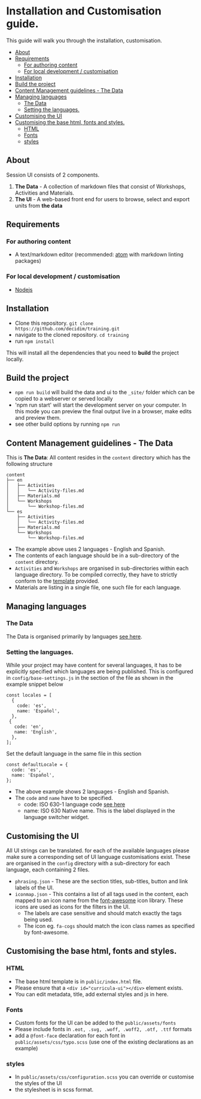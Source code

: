 # Installation and Customisation guide.
This guide will walk you through the installation, customisation.

- [About](#about)
- [Requirements](#requirements)
	- [For authoring content](#for-authoring-content)
	- [For local development / customisation](#for-local-development-customisation)
- [Installation](#installation)
- [Build the project](#build-the-project)
- [Content Management guidelines - The Data](#content-management-guidelines-the-data)
- [Managing languages](#managing-languages)
	- [The Data](#the-data)
	- [Setting the languages.](#setting-the-languages)
- [Customising the UI](#customising-the-ui)
- [Customising the base html, fonts and styles.](#customising-the-base-html-fonts-and-styles)
	- [HTML](#html)
	- [Fonts](#fonts)
	- [styles](#styles)


## About
Session UI consists of 2 components.

1. **The Data** - A collection of markdown files that consist of Workshops, Activities and Materials.
2. **The UI** - A web-based front end for users to browse, select and export units from **the data**

## Requirements
### For authoring content
- A text/markdown editor (recommended: [atom](https://atom.io) with markdown linting packages)

### For local development / customisation
- [Nodejs](https://nodejs.org/en/)


## Installation
- Clone this repository. `git clone https://github.com/decidim/training.git`
- navigate to the cloned repository. `cd training`
- run `npm install`

This will install all the dependencies that you need to **build** the project locally.

## Build the project
- `npm run build` will build the data and ui to the `_site/` folder which can be copied to a webserver or served locally
- 'npm run start' will start the development server on your computer. In this mode you can preview the final output live in a browser, make edits and preview them.
- see other build options by running `npm run`

## Content Management guidelines - The Data
This is **The Data**: All content resides in the `content` directory which has the following structure
```
content
├── en
│   ├── Activities
│   │   └── Activity-files.md
│   ├── Materials.md
│   └── Workshops
│       └── Workshop-files.md
└── es
    ├── Activities
    │   └── Activity-files.md
    ├── Materials.md
    └── Workshops
        └── Workshop-files.md

```
- The example above uses 2 languages - English and Spanish.
- The contents of each language should be in a sub-directory of the `content` directory.
- `Activities` and `Workshops` are organised in sub-directories within each language directory. To be compiled correctly, they have to strictly conform to the [template](https://github.com/decidim/training/blob/master/content/es/Template) provided.
- Materials are listing in a single file, one such file for each language.

## Managing languages
### The Data
The Data is organised primarily by languages [see here](#content-management-guidelines).

### Setting the languages.
While your project may have content for several languages, it has to be explicitly specified which languages are being published. This is configured in `config/base-settings.js` in the section of the file as shown in the example snippet below
```
const locales = [
  {
    code: 'es',
    name: 'Español',
  },
 {
   code: 'en',
   name: 'English',
  },
];
```

Set the default language in the same file in this section
```
const defaultLocale = {
  code: 'es',
  name: 'Español',
};
```
- The above example shows 2 languages - English and Spanish.
- The `code` and `name` have to be specified.
  - code: ISO 630-1 language code [see here](https://en.wikipedia.org/wiki/List_of_ISO_639-1_codes)
  - name: ISO 630 Native name. This is the label displayed in the language switcher widget.

## Customising the UI
All UI strings can be translated. for each of the available languages please make sure a corresponding set of UI language customisations exist. These are organised in the `config` directory with a sub-directory for each language, each containing 2 files.
- `phrasing.json` - These are the section titles, sub-titles, button and link labels of the UI.
- `iconmap.json` - This contains a list of all tags used in the content, each mapped to an icon name from the [font-awesome](http://fontawesome.io/icons/) icon library. These icons are used as icons for the filters in the UI.
  - The labels are case sensitive and should match exactly the tags being used.
  - The icon eg. `fa-cogs` should match the icon class names as specified by font-awesome.

## Customising the base html, fonts and styles.
### HTML
- The base html template is in `public/index.html` file.
- Please ensure that a `<div id="curricula-ui"></div>` element exists.
- You can edit metadata, title, add external styles and js in here.

### Fonts
- Custom fonts for the UI can be added to the `public/assets/fonts`
- Please include fonts in `.eot, .svg, .woff, .woff2, .otf, .ttf` formats
- add a `@font-face` declaration for each font in `public/assets/css/typo.scss` (use one of the existing declarations as an example)

### styles
- In `public/assets/css/configuration.scss` you can override or customise the styles of the UI
- the stylesheet is in scss format.

